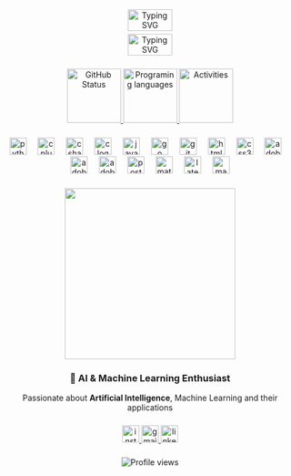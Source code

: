 <div align="center">
  <div style="display: flex; flex-direction: column; align-items: center; gap: 5px;">
    <a href="https://git.io/typing-svg">
      <img src="https://readme-typing-svg.demolab.com?font=Montserrat&size=32&pause=1000&color=0D47A1&center=true&vCenter=true&width=550&lines=Hi+There!+I'm+Sepehr" alt="Typing SVG" style="width: 89%;" />
    </a>
    <a href="https://git.io/typing-svg">
      <img src="https://readme-typing-svg.demolab.com?font=Montserrat&size=24&pause=1000&color=64748B&center=true&vCenter=true&width=900&lines=CS+Student+at+SBU+University" alt="Typing SVG" style="width: 89%;" />
    </a>
  </div>
</div>

###

<div align="center">
  <a href="https://github.com/SepehrTavakoli">
    <img src="https://github-readme-stats.vercel.app/api?username=SepehrTavakoli&show_icons=true&theme=transparent&hide_border=true&include_all_commits=true&count_private=true" height="95" alt="GitHub Status" />
  </a>
  <a href="https://github.com/SepehrTavakoli">
    <img src="https://github-readme-stats.vercel.app/api/top-langs/?username=SepehrTavakoli&layout=compact&theme=transparent&hide_border=true&langs_count=8" height="95" alt="Programing languages" />
  </a>
  <a href="https://github.com/SepehrTavakoli">
    <img src="https://github-profile-summary-cards.vercel.app/api/cards/profile-details?username=SepehrTavakoli&theme=transparent" height="95" alt="Activities" />
  </a>
</div>

###

<div align="center">
  <img src="https://cdn.simpleicons.org/python/3776AB" height="30" alt="python logo"  />
  <img width="12" />
  <img src="https://cdn.simpleicons.org/cplusplus/00599C" height="30" alt="cplusplus logo"  />
  <img width="12" />
  <img src="https://cdn.jsdelivr.net/gh/devicons/devicon/icons/csharp/csharp-original.svg" height="30" alt="csharp logo">
  <img width="12" />
  <img src="https://cdn.simpleicons.org/c/A8B9CC" height="30" alt="c logo"  />
  <img width="12" />
  <img src="https://cdn.jsdelivr.net/gh/devicons/devicon/icons/java/java-original.svg" height="30" alt="java logo"  />
  <img width="12" />
  <img src="https://cdn.simpleicons.org/go/00ADD8" height="30" alt="go logo"  />
  <img width="12" />
  <img src="https://cdn.simpleicons.org/git/F05032" height="30" alt="git logo"  />
  <img width="12" />
  <img src="https://cdn.simpleicons.org/html5/E34F26" height="30" alt="html5 logo"  />
  <img width="12" />
  <img src="https://cdn.jsdelivr.net/gh/devicons/devicon/icons/css3/css3-original.svg" height="30" alt="css3 logo">
  <img width="12" />
  <img src="https://skillicons.dev/icons?i=ps" height="30" alt="adobephotoshop logo"  />
  <img width="12" />
  <img src="https://skillicons.dev/icons?i=ai" height="30" alt="adobeillustrator logo"  />
  <img width="12" />
  <img src="https://skillicons.dev/icons?i=pr" height="30" alt="adobepremierepro logo"  />
  <img width="12" />
  <img src="https://cdn.simpleicons.org/postgresql/4169E1" height="30" alt="postgresql logo"  />
  <img width="12" />
  <img src="https://cdn.jsdelivr.net/gh/devicons/devicon/icons/matlab/matlab-original.svg" height="30" alt="matlab logo"  />
  <img width="12" />
  <img src="https://cdn.simpleicons.org/latex/008080" height="30" alt="latex logo">
  <img width="12" />
  <img src="https://img.shields.io/badge/Maple-007ACC?style=flat&logo=mathworks&logoColor=white" height="30" alt="maple logo">
</div>

###

<div align="center">
  <img src="https://media.giphy.com/media/coxQHKASG60HrHtvkt/giphy.gif" width="300">
</div>


###

<div align="center">
  <h3>🤖 AI & Machine Learning Enthusiast</h3>
  <p>Passionate about <strong>Artificial Intelligence</strong>, Machine Learning and their applications</p>
</div>

###

<div align="center">
  <a href="https://instagram.com/yourprofile" target="_blank">
    <img src="https://img.shields.io/badge/Instagram-E4405F?style=for-the-badge&logo=instagram&logoColor=white" height="30" alt="instagram logo" />
  </a>
  <a href="mailto:sepehrtavakoli0584@gmail.com" target="_blank">
    <img src="https://img.shields.io/badge/Gmail-D14836?style=for-the-badge&logo=gmail&logoColor=white" height="30" alt="gmail logo" />
  </a>
  <a href="https://linkedin.com/in/sepehr-tavakoli-5ba9a1354/?utm_source=share&utm_campaign=share_via&utm_content=profile&utm_medium=ios_app" target="_blank">
    <img src="https://img.shields.io/badge/LinkedIn-0077B5?style=for-the-badge&logo=linkedin&logoColor=white" height="30" alt="linkedin logo" />
  </a>
</div>

###

<p align="center">
  <img src="https://komarev.com/ghpvc/?username=Sepehrtavakoli&label=Profile%20views&color=0e75b6&style=flat" alt="Profile views" />
</p>
